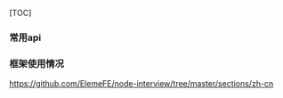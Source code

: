 [TOC]

### 常用api
### 框架使用情况




https://github.com/ElemeFE/node-interview/tree/master/sections/zh-cn